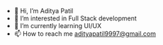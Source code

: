 - 👋 Hi, I’m Aditya Patil
- 👀 I’m interested in Full Stack development
- 🌱 I’m currently learning UI/UX
- 📫 How to reach me adityapatil9997@gmail.com

<!---
aditya-9997/aditya-9997 is a ✨ special ✨ repository because its `README.md` (this file) appears on your GitHub profile.
You can click the Preview link to take a look at your changes.
--->
